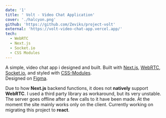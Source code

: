 ```yaml
---
date: '1'
title: ' Volt - Video Chat Application'
cover: './halcyon.png'
github: 'https://github.com/Zeviks/project-volt'
external: 'https://volt-video-chat-app.vercel.app/'
tech:
  - WebRTC
  - Next.js
  - Socket.io
  - CSS Modules
---
```


A simple, video chat app i designed and built. Built with [Next.js](https://code.visualstudio.com/), [WebRTC](https://reactjs.org/), [Socket.io](https://axios-http.com/docs/intro), and styled with [CSS-Modules](https://www.npmjs.com/).</br> Designed on [Figma](https://www.figma.com/).

Due to how **Next.js** backend functions, it does not **natively** support **WebRTC**. I used a third party library as workaround, but its very unstable. The server goes offline after a few calls to it have been made. At the moment the site mainly works only on the client. Currently working on migrating this project to **react**.
